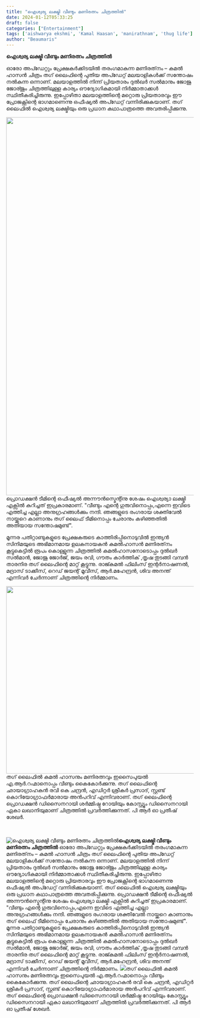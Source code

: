 ```yaml
---
title: "ഐശ്വര്യ ലക്ഷ്മി വീണ്ടും മണിരത്നം ചിത്രത്തിൽ"
date: 2024-01-12T05:33:25
draft: false
categories: ["Entertainment"]
tags: ['aishwarya ekshmi', 'Kamal Haasan', 'manirathnam', 'thug life']
author: "Beaumaris"
---
```


<strong>ഐശ്വര്യ ലക്ഷ്മി വീണ്ടും മണിരത്നം ചിത്രത്തിൽ</strong>

ഓരോ അപ്ഡേറ്റും പ്രേക്ഷകർക്കിടയിൽ തരംഗമാകുന്ന മണിരത്‌നം – കമൽ ഹാസൻ ചിത്രം തഗ് ലൈഫിന്റെ പുതിയ അപ്ഡേറ്റ് മലയാളികൾക്ക് സന്തോഷം നൽകുന്ന ഒന്നാണ്. മലയാളത്തിൽ നിന്ന് പ്രിയതാരം ദുൽഖർ സൽമാനും ജോജു ജോര്ജും ചിത്രത്തിലുള്ള കാര്യം ഔദ്യോഗികമായി നിർമ്മാതാക്കൾ സ്ഥിതീകരിച്ചിരുന്നു. ഇപ്പോഴിതാ മലയാളത്തിന്റെ മറ്റൊരു പ്രിയതാരവും ഈ പ്രോജക്റ്റിന്റെ ഭാഗമാണെന്നു ഒഫീഷ്യൽ അപ്ഡേറ്റ് വന്നിരിക്കുകയാണ്. തഗ് ലൈഫിൽ ഐശ്വര്യ ലക്ഷ്മിയും ഒരു പ്രധാന കഥാപാത്രത്തെ അവതരിപ്പിക്കുന്നു.

<img class="size-full wp-image-437667 aligncenter" src="https://cdn.boolokam.com/articles/2024/01/wdw.webp" alt="" width="640" height="1015" />പ്രൊഡക്ഷൻ ടീമിന്റെ ഒഫീഷ്യൽ അന്നൗൻസ്മെന്റിനു ശേഷം ഐശ്വര്യാ ലക്ഷ്മി എക്സിൽ കുറിച്ചത് ഇപ്രകാരമാണ്. "വീണ്ടും എന്റെ ഗുരുവിനൊപ്പം,എന്നെ ഇവിടെ എത്തിച്ച എല്ലാ അനുഗ്രഹങ്ങൾക്കും നന്ദി. ഞങ്ങളുടെ രംഗരായ ശക്തിവേൽ നായ്ക്കറെ കാണാനും തഗ് ലൈഫ് ടീമിനൊപ്പം ചേരാനും കഴിഞ്ഞതിൽ അതിയായ സന്തോഷമുണ്ട്".

മൂന്നര പതിറ്റാണ്ടുകളുടെ പ്രേക്ഷകരുടെ കാത്തിരിപ്പിനൊടുവിൽ ഇന്ത്യൻ സിനിമയുടെ അഭിമാനമായ ഉലകനായകൻ കമൽഹാസൻ മണിരത്‌നം കൂട്ടുകെട്ടിൽ രൂപം കൊള്ളുന്ന ചിത്രത്തിൽ കമൽഹാസനോടൊപ്പം ദുൽഖർ സൽമാൻ, ജോജു ജോർജ്, ജയം രവി, ഗൗതം കാർത്തിക് ,തൃഷ തുടങ്ങി വമ്പൻ താരനിര തഗ് ലൈഫിന്റെ മാറ്റ് കൂട്ടുന്നു. രാജ്കമൽ ഫിലിംസ് ഇന്റർനാഷണൽ, മദ്രാസ് ടാക്കീസ്, റെഡ് ജയന്റ് മൂവീസ്, ആർ.മഹേന്ദ്രൻ, ശിവ അനന്ത് എന്നിവർ ചേർന്നാണ് ചിത്രത്തിന്റെ നിർമ്മാണം.

<img class="size-full wp-image-437666 aligncenter" src="https://cdn.boolokam.com/articles/2024/01/fwfww2.jpg" alt="" width="670" height="503" />തഗ് ലൈഫിൽ കമൽ ഹാസനും മണിരത്നവും ഇസൈപുയൽ എ.ആർ.റഹ്മാനൊപ്പം വീണ്ടും കൈകോർക്കുന്നു. തഗ് ലൈഫിന്റെ ഛായാഗ്രാഹകൻ രവി കെ ചന്ദ്രൻ, എഡിറ്റർ ശ്രീകർ പ്രസാദ്, സ്റ്റണ്ട് കൊറിയോഗ്രാഫർമാരായ അൻപറിവ് എന്നിവരാണ്. തഗ് ലൈഫിന്റെ പ്രൊഡക്ഷൻ ഡിസൈനറായി ശർമ്മിഷ്ഠ റോയിയും കോസ്റ്റ്യൂം ഡിസൈനറായി ഏകാ ലഖാനിയുമാണ് ചിത്രത്തിൽ പ്രവർത്തിക്കുന്നത്. പി ആർ ഓ പ്രതീഷ് ശേഖർ.

&nbsp;


![ഐശ്വര്യ ലക്ഷ്മി വീണ്ടും മണിരത്നം ചിത്രത്തിൽ](https://cdn.boolokam.com/articles/2024/01/wdw.webp)**ഐശ്വര്യ ലക്ഷ്മി വീണ്ടും മണിരത്നം ചിത്രത്തിൽ** ഓരോ അപ്ഡേറ്റും പ്രേക്ഷകർക്കിടയിൽ തരംഗമാകുന്ന മണിരത്‌നം – കമൽ ഹാസൻ ചിത്രം തഗ് ലൈഫിന്റെ പുതിയ അപ്ഡേറ്റ് മലയാളികൾക്ക് സന്തോഷം നൽകുന്ന ഒന്നാണ്. മലയാളത്തിൽ നിന്ന് പ്രിയതാരം ദുൽഖർ സൽമാനും ജോജു ജോര്ജും ചിത്രത്തിലുള്ള കാര്യം ഔദ്യോഗികമായി നിർമ്മാതാക്കൾ സ്ഥിതീകരിച്ചിരുന്നു. ഇപ്പോഴിതാ മലയാളത്തിന്റെ മറ്റൊരു പ്രിയതാരവും ഈ പ്രോജക്റ്റിന്റെ ഭാഗമാണെന്നു ഒഫീഷ്യൽ അപ്ഡേറ്റ് വന്നിരിക്കുകയാണ്. തഗ് ലൈഫിൽ ഐശ്വര്യ ലക്ഷ്മിയും ഒരു പ്രധാന കഥാപാത്രത്തെ അവതരിപ്പിക്കുന്നു. പ്രൊഡക്ഷൻ ടീമിന്റെ ഒഫീഷ്യൽ അന്നൗൻസ്മെന്റിനു ശേഷം ഐശ്വര്യാ ലക്ഷ്മി എക്സിൽ കുറിച്ചത് ഇപ്രകാരമാണ്. "വീണ്ടും എന്റെ ഗുരുവിനൊപ്പം,എന്നെ ഇവിടെ എത്തിച്ച എല്ലാ അനുഗ്രഹങ്ങൾക്കും നന്ദി. ഞങ്ങളുടെ രംഗരായ ശക്തിവേൽ നായ്ക്കറെ കാണാനും തഗ് ലൈഫ് ടീമിനൊപ്പം ചേരാനും കഴിഞ്ഞതിൽ അതിയായ സന്തോഷമുണ്ട്". മൂന്നര പതിറ്റാണ്ടുകളുടെ പ്രേക്ഷകരുടെ കാത്തിരിപ്പിനൊടുവിൽ ഇന്ത്യൻ സിനിമയുടെ അഭിമാനമായ ഉലകനായകൻ കമൽഹാസൻ മണിരത്‌നം കൂട്ടുകെട്ടിൽ രൂപം കൊള്ളുന്ന ചിത്രത്തിൽ കമൽഹാസനോടൊപ്പം ദുൽഖർ സൽമാൻ, ജോജു ജോർജ്, ജയം രവി, ഗൗതം കാർത്തിക് ,തൃഷ തുടങ്ങി വമ്പൻ താരനിര തഗ് ലൈഫിന്റെ മാറ്റ് കൂട്ടുന്നു. രാജ്കമൽ ഫിലിംസ് ഇന്റർനാഷണൽ, മദ്രാസ് ടാക്കീസ്, റെഡ് ജയന്റ് മൂവീസ്, ആർ.മഹേന്ദ്രൻ, ശിവ അനന്ത് എന്നിവർ ചേർന്നാണ് ചിത്രത്തിന്റെ നിർമ്മാണം. ![](https://cdn.boolokam.com/articles/2024/01/fwfww2.jpg)തഗ് ലൈഫിൽ കമൽ ഹാസനും മണിരത്നവും ഇസൈപുയൽ എ.ആർ.റഹ്മാനൊപ്പം വീണ്ടും കൈകോർക്കുന്നു. തഗ് ലൈഫിന്റെ ഛായാഗ്രാഹകൻ രവി കെ ചന്ദ്രൻ, എഡിറ്റർ ശ്രീകർ പ്രസാദ്, സ്റ്റണ്ട് കൊറിയോഗ്രാഫർമാരായ അൻപറിവ് എന്നിവരാണ്. തഗ് ലൈഫിന്റെ പ്രൊഡക്ഷൻ ഡിസൈനറായി ശർമ്മിഷ്ഠ റോയിയും കോസ്റ്റ്യൂം ഡിസൈനറായി ഏകാ ലഖാനിയുമാണ് ചിത്രത്തിൽ പ്രവർത്തിക്കുന്നത്. പി ആർ ഓ പ്രതീഷ് ശേഖർ. 
